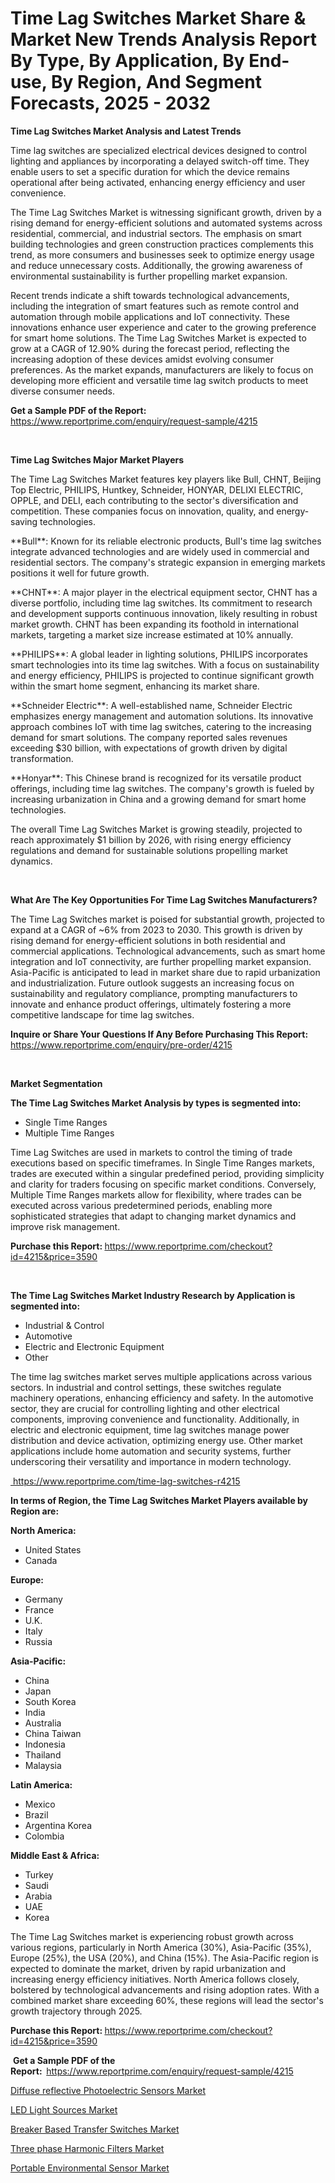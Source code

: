 <p><h1>Time Lag Switches Market Share & Market New Trends Analysis Report By Type, By Application, By End-use, By Region, And Segment Forecasts, 2025 - 2032</h1></p><p><strong>Time Lag Switches Market Analysis and Latest Trends</strong></p>
<p><p>Time lag switches are specialized electrical devices designed to control lighting and appliances by incorporating a delayed switch-off time. They enable users to set a specific duration for which the device remains operational after being activated, enhancing energy efficiency and user convenience.</p><p>The Time Lag Switches Market is witnessing significant growth, driven by a rising demand for energy-efficient solutions and automated systems across residential, commercial, and industrial sectors. The emphasis on smart building technologies and green construction practices complements this trend, as more consumers and businesses seek to optimize energy usage and reduce unnecessary costs. Additionally, the growing awareness of environmental sustainability is further propelling market expansion.</p><p>Recent trends indicate a shift towards technological advancements, including the integration of smart features such as remote control and automation through mobile applications and IoT connectivity. These innovations enhance user experience and cater to the growing preference for smart home solutions. The Time Lag Switches Market is expected to grow at a CAGR of 12.90% during the forecast period, reflecting the increasing adoption of these devices amidst evolving consumer preferences. As the market expands, manufacturers are likely to focus on developing more efficient and versatile time lag switch products to meet diverse consumer needs.</p></p>
<p><strong>Get a Sample PDF of the Report:&nbsp;</strong> <a href="https://www.reportprime.com/enquiry/request-sample/4215?utm_campaign=2138&utm_medium=2&utm_source=Github&utm_content=ia&utm_term=19032025&utm_id=time-lag-switches">https://www.reportprime.com/enquiry/request-sample/4215</a></p>
<p>&nbsp;</p>
<p><strong>Time Lag Switches Major Market Players</strong></p>
<p><p>The Time Lag Switches Market features key players like Bull, CHNT, Beijing Top Electric, PHILIPS, Huntkey, Schneider, HONYAR, DELIXI ELECTRIC, OPPLE, and DELI, each contributing to the sector's diversification and competition. These companies focus on innovation, quality, and energy-saving technologies.</p><p>**Bull**: Known for its reliable electronic products, Bull's time lag switches integrate advanced technologies and are widely used in commercial and residential sectors. The company's strategic expansion in emerging markets positions it well for future growth.</p><p>**CHNT**: A major player in the electrical equipment sector, CHNT has a diverse portfolio, including time lag switches. Its commitment to research and development supports continuous innovation, likely resulting in robust market growth. CHNT has been expanding its foothold in international markets, targeting a market size increase estimated at 10% annually.</p><p>**PHILIPS**: A global leader in lighting solutions, PHILIPS incorporates smart technologies into its time lag switches. With a focus on sustainability and energy efficiency, PHILIPS is projected to continue significant growth within the smart home segment, enhancing its market share.</p><p>**Schneider Electric**: A well-established name, Schneider Electric emphasizes energy management and automation solutions. Its innovative approach combines IoT with time lag switches, catering to the increasing demand for smart solutions. The company reported sales revenues exceeding $30 billion, with expectations of growth driven by digital transformation.</p><p>**Honyar**: This Chinese brand is recognized for its versatile product offerings, including time lag switches. The company's growth is fueled by increasing urbanization in China and a growing demand for smart home technologies.</p><p>The overall Time Lag Switches Market is growing steadily, projected to reach approximately $1 billion by 2026, with rising energy efficiency regulations and demand for sustainable solutions propelling market dynamics.</p></p>
<p>&nbsp;</p>
<p><strong>What Are The Key Opportunities For Time Lag Switches Manufacturers?</strong></p>
<p><p>The Time Lag Switches market is poised for substantial growth, projected to expand at a CAGR of ~6% from 2023 to 2030. This growth is driven by rising demand for energy-efficient solutions in both residential and commercial applications. Technological advancements, such as smart home integration and IoT connectivity, are further propelling market expansion. Asia-Pacific is anticipated to lead in market share due to rapid urbanization and industrialization. Future outlook suggests an increasing focus on sustainability and regulatory compliance, prompting manufacturers to innovate and enhance product offerings, ultimately fostering a more competitive landscape for time lag switches.</p></p>
<p><strong>Inquire or Share Your Questions If Any Before Purchasing This Report:</strong> <a href="https://www.reportprime.com/enquiry/pre-order/4215?utm_campaign=2138&utm_medium=2&utm_source=Github&utm_content=ia&utm_term=19032025&utm_id=time-lag-switches">https://www.reportprime.com/enquiry/pre-order/4215</a></p>
<p>&nbsp;</p>
<p><strong>Market Segmentation</strong></p>
<p><strong>The Time Lag Switches Market Analysis by types is segmented into:</strong></p>
<p><ul><li>Single Time Ranges</li><li>Multiple Time Ranges</li></ul></p>
<p><p>Time Lag Switches are used in markets to control the timing of trade executions based on specific timeframes. In Single Time Ranges markets, trades are executed within a singular predefined period, providing simplicity and clarity for traders focusing on specific market conditions. Conversely, Multiple Time Ranges markets allow for flexibility, where trades can be executed across various predetermined periods, enabling more sophisticated strategies that adapt to changing market dynamics and improve risk management.</p></p>
<p><strong>Purchase this Report:&nbsp;</strong><a href="https://www.reportprime.com/checkout?id=4215&price=3590&utm_campaign=2138&utm_medium=2&utm_source=Github&utm_content=ia&utm_term=19032025&utm_id=time-lag-switches">https://www.reportprime.com/checkout?id=4215&price=3590</a></p>
<p>&nbsp;</p>
<p><strong>The Time Lag Switches Market Industry Research by Application is segmented into:</strong></p>
<p><ul><li>Industrial & Control</li><li>Automotive</li><li>Electric and Electronic Equipment</li><li>Other</li></ul></p>
<p><p>The time lag switches market serves multiple applications across various sectors. In industrial and control settings, these switches regulate machinery operations, enhancing efficiency and safety. In the automotive sector, they are crucial for controlling lighting and other electrical components, improving convenience and functionality. Additionally, in electric and electronic equipment, time lag switches manage power distribution and device activation, optimizing energy use. Other market applications include home automation and security systems, further underscoring their versatility and importance in modern technology.</p></p>
<p><a href="https://www.reportprime.com/time-lag-switches-r4215?utm_campaign=2138&utm_medium=2&utm_source=Github&utm_content=ia&utm_term=19032025&utm_id=time-lag-switches">&nbsp;https://www.reportprime.com/time-lag-switches-r4215</a></p>
<p><strong>In terms of Region, the Time Lag Switches Market Players available by Region are:</strong></p>
<p>
    <p> <strong> North America: </strong>
        <ul>
            <li>United States</li>
            <li>Canada</li>
        </ul>
        </p> 
    <p> <strong> Europe: </strong>
        <ul>
            <li>Germany</li>
            <li>France</li>
            <li>U.K.</li>
            <li>Italy</li>
            <li>Russia</li>
        </ul>
        </p> 
    <p> <strong> Asia-Pacific: </strong>
        <ul>
            <li>China</li>
            <li>Japan</li>
            <li>South Korea</li>
            <li>India</li>
            <li>Australia</li>
            <li>China Taiwan</li>
            <li>Indonesia</li>
            <li>Thailand</li>
            <li>Malaysia</li>
        </ul>
        </p> 
    <p> <strong> Latin America: </strong>
        <ul>
            <li>Mexico</li>
            <li>Brazil</li>
            <li>Argentina Korea</li>
            <li>Colombia</li>
        </ul>
        </p> 
    <p> <strong> Middle East & Africa: </strong>
        <ul>
            <li>Turkey</li>
            <li>Saudi</li>
            <li>Arabia</li>
            <li>UAE</li>
            <li>Korea</li>
        </ul>
    </p>
    </p>
<p><p>The Time Lag Switches market is experiencing robust growth across various regions, particularly in North America (30%), Asia-Pacific (35%), Europe (25%), the USA (20%), and China (15%). The Asia-Pacific region is expected to dominate the market, driven by rapid urbanization and increasing energy efficiency initiatives. North America follows closely, bolstered by technological advancements and rising adoption rates. With a combined market share exceeding 60%, these regions will lead the sector's growth trajectory through 2025.</p></p>
<p><strong>Purchase this Report: </strong><a href="https://www.reportprime.com/checkout?id=4215&price=3590&utm_campaign=2138&utm_medium=2&utm_source=Github&utm_content=ia&utm_term=19032025&utm_id=time-lag-switches">https://www.reportprime.com/checkout?id=4215&price=3590</a></p>
<p>&nbsp;<strong>Get a Sample PDF of the Report:&nbsp;&nbsp;</strong><a href="https://www.reportprime.com/enquiry/request-sample/4215?utm_campaign=2138&utm_medium=2&utm_source=Github&utm_content=ia&utm_term=19032025&utm_id=time-lag-switches">https://www.reportprime.com/enquiry/request-sample/4215</a></p>
<p><strong></strong></p>
<p><p><a href="https://github.com/tineamonaya/Market-Research-Report-List-1/blob/main/diffuse-reflective-photoelectric-sensors-market.md?utm_campaign=2138&utm_medium=2&utm_source=Github&utm_content=ia&utm_term=19032025&utm_id=time-lag-switches">Diffuse reflective Photoelectric Sensors Market</a></p><p><a href="https://github.com/lecaneidreks/Market-Research-Report-List-1/blob/main/led-light-sources-market.md?utm_campaign=2138&utm_medium=2&utm_source=Github&utm_content=ia&utm_term=19032025&utm_id=time-lag-switches">LED Light Sources Market</a></p><p><a href="https://github.com/rigelciara0p/Market-Research-Report-List-1/blob/main/breaker-based-transfer-switches-market.md?utm_campaign=2138&utm_medium=2&utm_source=Github&utm_content=ia&utm_term=19032025&utm_id=time-lag-switches">Breaker Based Transfer Switches Market</a></p><p><a href="https://github.com/porstheftyux/Market-Research-Report-List-1/blob/main/three-phase-harmonic-filters-market.md?utm_campaign=2138&utm_medium=2&utm_source=Github&utm_content=ia&utm_term=19032025&utm_id=time-lag-switches">Three phase Harmonic Filters Market</a></p><p><a href="https://github.com/samesdufloiw/Market-Research-Report-List-1/blob/main/portable-environmental-sensor-market.md?utm_campaign=2138&utm_medium=2&utm_source=Github&utm_content=ia&utm_term=19032025&utm_id=time-lag-switches">Portable Environmental Sensor Market</a></p></p>
